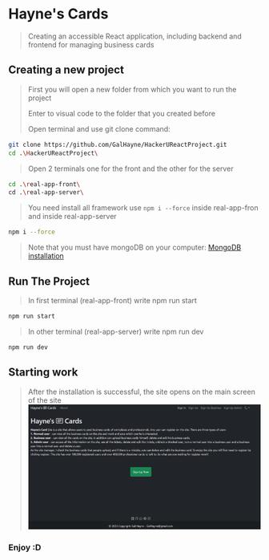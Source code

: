 # Hayne's Cards
> Creating an accessible React application, including backend and frontend for managing business cards

## Creating a new project

>First you will open a new folder from which you want to run the project
>
>Enter to visual code to the folder that you created before
>
>Open terminal and use git clone command:

```sh
git clone https://github.com/GalHayne/HackerUReactProject.git
cd .\HackerUReactProject\
```

>Open 2 terminals one for the front and the other for the server
```sh
cd .\real-app-front\
cd .\real-app-server\
```

> You need install all framework use `npm i --force` inside real-app-fron and inside real-app-server
```sh
npm i --force 
```

> Note that you must have mongoDB on your computer:
[MongoDB installation](https://tomchentw.github.io/react-google-maps/#installation)

## Run The Project
> In first terminal (real-app-front) write npm run start
 ```sh
npm run start
```

> In other terminal (real-app-server) write npm run dev
 ```sh
npm run dev
```

## Starting work
> After the installation is successful, the site opens on the main screen of the site
![Alt text](real-app-front/src/imgs/Hayne's_cards_Home.JPG)

### Enjoy :D
